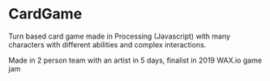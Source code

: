 # CardGame
Turn based card game made in Processing (Javascript) with many characters with different abilities and complex interactions.

Made in 2 person team with an artist in 5 days, finalist in 2019 WAX.io game jam

